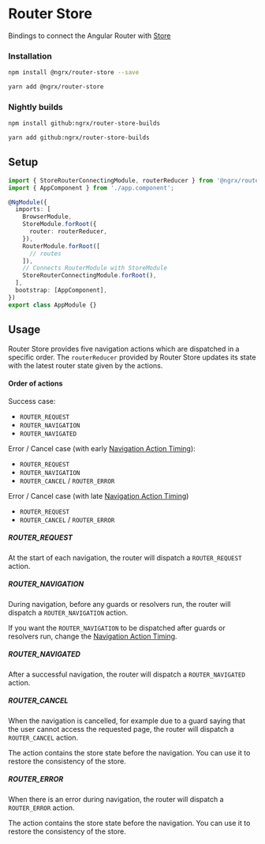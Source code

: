 # Router Store

Bindings to connect the Angular Router with [Store](guide/store)

### Installation

```sh
npm install @ngrx/router-store --save
```

```sh
yarn add @ngrx/router-store
```

### Nightly builds

```sh
npm install github:ngrx/router-store-builds
```

```sh
yarn add github:ngrx/router-store-builds
```

## Setup

```ts
import { StoreRouterConnectingModule, routerReducer } from '@ngrx/router-store';
import { AppComponent } from './app.component';

@NgModule({
  imports: [
    BrowserModule,
    StoreModule.forRoot({
      router: routerReducer,
    }),
    RouterModule.forRoot([
      // routes
    ]),
    // Connects RouterModule with StoreModule
    StoreRouterConnectingModule.forRoot(),
  ],
  bootstrap: [AppComponent],
})
export class AppModule {}
```

## Usage

Router Store provides five navigation actions which are dispatched in a specific order. The `routerReducer` provided by Router Store updates its state with the latest router state given by the actions.

#### Order of actions

Success case:

- `ROUTER_REQUEST`
- `ROUTER_NAVIGATION`
- `ROUTER_NAVIGATED`

Error / Cancel case (with early [Navigation Action Timing](./api.md#navigation-action-timing)):

- `ROUTER_REQUEST`
- `ROUTER_NAVIGATION`
- `ROUTER_CANCEL` / `ROUTER_ERROR`

Error / Cancel case (with late [Navigation Action Timing](./api.md#navigation-action-timing))

- `ROUTER_REQUEST`
- `ROUTER_CANCEL` / `ROUTER_ERROR`

##### ROUTER_REQUEST

At the start of each navigation, the router will dispatch a `ROUTER_REQUEST` action.

##### ROUTER_NAVIGATION

During navigation, before any guards or resolvers run, the router will dispatch a `ROUTER_NAVIGATION` action.

If you want the `ROUTER_NAVIGATION` to be dispatched after guards or resolvers run, change the [Navigation Action Timing](./api.md#navigation-action-timing).

##### ROUTER_NAVIGATED

After a successful navigation, the router will dispatch a `ROUTER_NAVIGATED` action.

##### ROUTER_CANCEL

When the navigation is cancelled, for example due to a guard saying that the user cannot access the requested page, the router will dispatch a `ROUTER_CANCEL` action.

The action contains the store state before the navigation. You can use it to restore the consistency of the store.

##### ROUTER_ERROR

When there is an error during navigation, the router will dispatch a `ROUTER_ERROR` action.

The action contains the store state before the navigation. You can use it to restore the consistency of the store.
